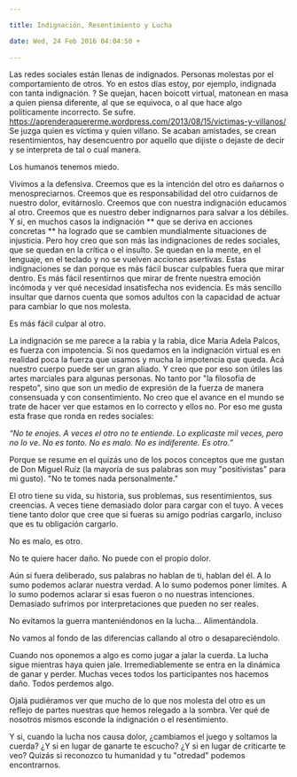 ```yaml
---

title: Indignación, Resentimiento y Lucha

date: Wed, 24 Feb 2016 04:04:50 +
 
---
```

Las redes sociales están llenas de indignados. Personas molestas por el comportamiento de otros. Yo en estos días estoy, por ejemplo, indignada con tanta indignación. ?
Se quejan, hacen boicott virtual, matonean en masa a quien piensa diferente, al que se equivoca, o al que hace algo políticamente incorrecto. Se sufre. https://aprenderaquererme.wordpress.com/2013/08/15/victimas-y-villanos/ Se juzga quien es víctima y quien villano. Se acaban amistades, se crean resentimientos, hay desencuentro por aquello que dijiste o dejaste de decir y se interpreta de tal o cual manera.

Los humanos tenemos miedo.

Vivimos a la defensiva. Creemos que es la intención del otro es dañarnos o menospreciarnos. Creemos que es responsabilidad del otro cuidarnos de nuestro dolor, evitárnoslo. Creemos que con nuestra indignación educamos al otro. Creemos que es nuestro deber indignarnos para salvar a los débiles. Y si, en muchos casos la indignación ** que se deriva en acciones concretas ** ha logrado que se cambien mundialmente situaciones de injusticia. Pero hoy creo que son más las indignaciones de redes sociales, que se quedan en la crítica o el insulto. Se quedan en la mente, en el lenguaje, en el teclado y no se vuelven acciones asertivas. Estas indignaciones se dan porque es más fácil buscar culpables fuera que mirar dentro. Es más fácil resentirnos que mirar de frente nuestra emoción incómoda y ver qué necesidad insatisfecha nos evidencia. Es más sencillo insultar que darnos cuenta que somos adultos con la capacidad de actuar para cambiar lo que nos molesta.

Es más fácil culpar al otro.

La indignación se me parece a la rabia y la rabia, dice Maria Adela Palcos, es fuerza con impotencia. Si nos quedamos en la indignación virtual es en realidad poca la fuerza que usamos y mucha la impotencia que queda. Acá nuestro cuerpo puede ser un gran aliado. Y creo que por eso son útiles las artes marciales para algunas personas. No tanto por "la filosofía de respeto", sino que son un medio de expresión de la fuerza de manera consensuada y con consentimiento.
No creo que el avance en el mundo se trate de hacer ver que estamos en lo correcto y ellos no. Por eso me gusta esta frase que ronda en redes sociales:

*“No te enojes. A veces el otro no te entiende. Lo explicaste mil veces, pero no lo ve. No es tonto. No es malo. No es indiferente. Es otro.”*

Porque se resume en el quizás uno de los pocos conceptos que me gustan de Don Miguel Ruíz (la mayoría de sus palabras son muy "positivistas" para mi gusto). "No te tomes nada personalmente."

El otro tiene su vida, su historia, sus problemas, sus resentimientos, sus creencias. A veces tiene demasiado dolor para cargar con el tuyo. A veces tiene tanto dolor que cree que si fueras su amigo podrías cargarlo, incluso que es tu obligación cargarlo.

No es malo, es otro.

No te quiere hacer daño. No puede con el propio dolor.

Aún si fuera deliberado, sus palabras no hablan de ti, hablan del él. A lo sumo podemos aclarar nuestra verdad. A lo sumo podemos poner límites. A lo sumo podemos aclarar si esas fueron o no nuestras intenciones. Demasiado sufrimos por interpretaciones que pueden no ser reales.

No evitamos la guerra manteniéndonos en la lucha... Alimentándola.

No vamos al fondo de las diferencias callando al otro o desapareciéndolo.

Cuando nos oponemos a algo es como jugar a jalar la cuerda. La lucha sigue mientras haya quien jale. Irremediablemente se entra en la dinámica de ganar y perder. Muchas veces todos los participantes nos hacemos daño. Todos perdemos algo.

Ojalá pudiéramos ver que mucho de lo que nos molesta del otro es un reflejo de partes nuestras que hemos relegado a la sombra. Ver qué de nosotros mismos esconde la indignación o el resentimiento.

Y si, cuando la lucha nos causa dolor, ¿cambiamos el juego y soltamos la cuerda? ¿Y si en lugar de ganarte te escucho? ¿Y si en lugar de criticarte te veo?
Quizás si reconozco tu humanidad y tu "otredad" podemos encontrarnos.

